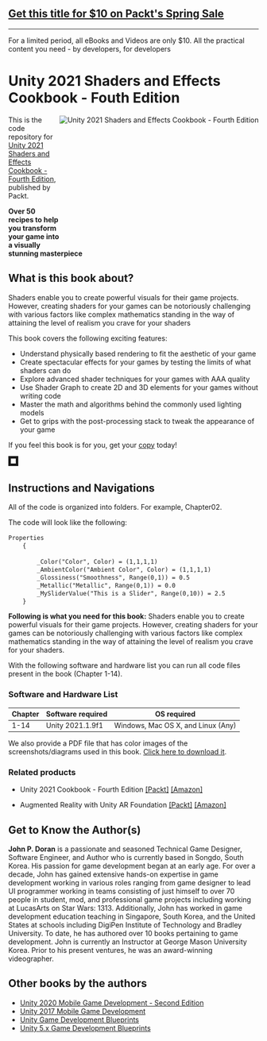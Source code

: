 ## [Get this title for $10 on Packt's Spring Sale](https://www.packt.com/B15410?utm_source=github&utm_medium=packt-github-repo&utm_campaign=spring_10_dollar_2022)
-----
For a limited period, all eBooks and Videos are only $10. All the practical content you need \- by developers, for developers


# Unity 2021 Shaders and Effects Cookbook - Fouth Edition

<a href="https://www.packtpub.com/product/unity-2021-shaders-and-effects-cookbook-fourth-edition/9781839218620"><img src="https://static.packt-cdn.com/products/9781839218620/cover/smaller" alt="Unity 2021 Shaders and Effects Cookbook - Fourth Edition" height="256px" align="right"></a>

This is the code repository for [Unity 2021 Shaders and Effects Cookbook - Fourth Edition](https://www.packtpub.com/product/unity-2021-shaders-and-effects-cookbook-fourth-edition/9781839218620), published by Packt.

**Over 50 recipes to help you transform your game into a visually stunning masterpiece**

## What is this book about?
Shaders enable you to create powerful visuals for their game projects. However, creating shaders for your games can be notoriously challenging with various factors like complex mathematics standing in the way of attaining the level of realism you crave for your shaders

This book covers the following exciting features: 
* Understand physically based rendering to fit the aesthetic of your game
* Create spectacular effects for your games by testing the limits of what shaders can do
* Explore advanced shader techniques for your games with AAA quality
* Use Shader Graph to create 2D and 3D elements for your games without writing code
* Master the math and algorithms behind the commonly used lighting models
* Get to grips with the post-processing stack to tweak the appearance of your game

If you feel this book is for you, get your [copy](https://www.amazon.com/dp/1839218622) today!

<a href="https://www.packtpub.com/?utm_source=github&utm_medium=banner&utm_campaign=GitHubBanner"><img src="https://raw.githubusercontent.com/PacktPublishing/GitHub/master/GitHub.png" 
alt="https://www.packtpub.com/" border="5" /></a>


## Instructions and Navigations
All of the code is organized into folders. For example, Chapter02.

The code will look like the following:
```
Properties
    {
        
        _Color("Color", Color) = (1,1,1,1)
        _AmbientColor("Ambient Color", Color) = (1,1,1,1)
        _Glossiness("Smoothness", Range(0,1)) = 0.5
        _Metallic("Metallic", Range(0,1)) = 0.0
        _MySliderValue("This is a Slider", Range(0,10)) = 2.5
    }
```

**Following is what you need for this book:**
Shaders enable you to create powerful visuals for their game projects. However, creating shaders for your games can be notoriously challenging with various factors like complex mathematics standing in the way of attaining the level of realism you crave for your shaders.

With the following software and hardware list you can run all code files present in the book (Chapter 1-14).

### Software and Hardware List

| Chapter  | Software required                   | OS required                        |
| -------- | ------------------------------------| -----------------------------------|
| 1-14     |   Unity 2021.1.9f1                  | Windows, Mac OS X, and Linux (Any) |

We also provide a PDF file that has color images of the screenshots/diagrams used in this book. [Click here to download it](https://static.packt-cdn.com/downloads/9781839218620_ColorImages.pdf).


### Related products <Other books you may enjoy>
* Unity 2021 Cookbook - Fourth Edition [[Packt]](https://www.packtpub.com/product/unity-2021-cookbook-fourth-edition/9781839217616) [[Amazon]](https://www.amazon.com/dp/1839217618)

* Augmented Reality with Unity AR Foundation [[Packt]](https://www.packtpub.com/product/augmented-reality-with-unity-ar-foundation/9781838982591) [[Amazon]](https://www.amazon.com/dp/1838982590)

## Get to Know the Author(s)
**John P. Doran**
is a passionate and seasoned Technical Game Designer, Software Engineer, and Author who is currently based in Songdo, South Korea. His passion for game development began at an early age.
For over a decade, John has gained extensive hands-on expertise in game development working in various roles ranging from game designer to lead UI programmer working in teams consisting of just himself to over 70 people in student, mod, and professional game projects including working at LucasArts on Star Wars: 1313. Additionally, John has worked in game development education teaching in Singapore, South Korea, and the United States at schools including DigiPen Institute of Technology and Bradley University. To date, he has authored over 10 books pertaining to game development.
John is currently an Instructor at George Mason University Korea. Prior to his present ventures, he was an award-winning videographer.

## Other books by the authors
* [Unity 2020 Mobile Game Development - Second Edition](https://www.packtpub.com/product/unity-2020-mobile-game-development-second-edition/9781838987336?utm_source=github&utm_medium=repository&utm_campaign=9781838987336)
* [Unity 2017 Mobile Game Development](https://www.packtpub.com/product/unity-2017-mobile-game-development/9781787288713?utm_source=github&utm_medium=repository&utm_campaign=9781787288713)
* [Unity Game Development Blueprints](https://www.packtpub.com/product/unity-game-development-blueprints/9781783553655?utm_source=github&utm_medium=repository&utm_campaign=9781783553655)
* [Unity 5.x Game Development Blueprints](https://www.packtpub.com/product/unity-5-x-game-development-blueprints/9781785883118?utm_source=github&utm_medium=repository&utm_campaign=9781785883118)
